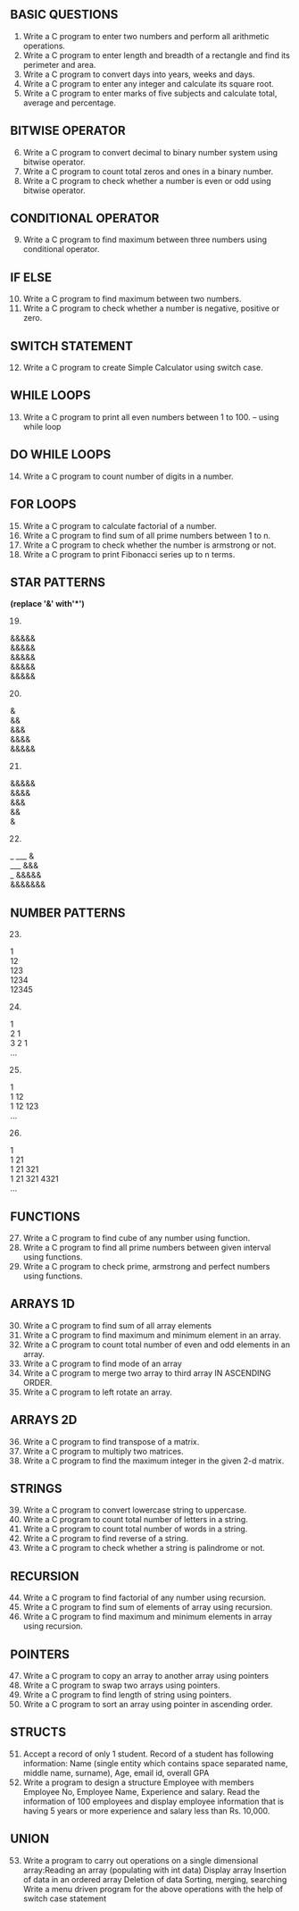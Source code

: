 
## BASIC QUESTIONS

01. Write a C program to enter two numbers and perform all arithmetic operations.
02. Write a C program to enter length and breadth of a rectangle and find its perimeter and area.
03. Write a C program to convert days into years, weeks and days.
04. Write a C program to enter any integer and calculate its square root.
05. Write a C program to enter marks of five subjects and calculate total, average and percentage.

## BITWISE OPERATOR

06. Write a C program to convert decimal to binary number system using bitwise operator.
07. Write a C program to count total zeros and ones in a binary number.
08. Write a C program to check whether a number is even or odd using bitwise operator.

## CONDITIONAL OPERATOR

09. Write a C program to find maximum between three numbers using conditional operator.

## IF ELSE
10. Write a C program to find maximum between two numbers.
11. Write a C program to check whether a number is negative, positive or zero.

## SWITCH STATEMENT
12. Write a C program to create Simple Calculator using switch case.

## WHILE LOOPS
13. Write a C program to print all even numbers between 1 to 100. – using while loop

## DO WHILE LOOPS
14. Write a C program to count number of digits in a number.

## FOR LOOPS
15. Write a C program to calculate factorial of a number.
16. Write a C program to find sum of all prime numbers between 1 to n.
17. Write a C program to check whether the number is armstrong or not.
18. Write a C program to print Fibonacci series up to n terms.

## STAR PATTERNS
**(replace '&' with'*')**   

19. 
&&&&&   
&&&&&   
&&&&&   
&&&&&   
&&&&&    

20. 
  &     
  &&        
  &&&   
  &&&&  
  &&&&&
  
21. 
  &&&&&     
  &&&&  
  &&&   
  &&    
  &
  
22. 
_ ___ &    
___ &&&   
_ &&&&&  
&&&&&&&



## NUMBER PATTERNS
23.  
1   
12  
123  
1234    
12345   

24. 
1   
2 1     
3 2 1   
…

25. 
1   
1 12       
1 12 123    
…
 
26. 
1   
1 21    
1 21 321    
1 21 321 4321   
…


## FUNCTIONS
27. Write a C program to find cube of any number using function.
28. Write a C program to find all prime numbers between given interval using functions.
29. Write a C program to check prime, armstrong and perfect numbers using functions.

## ARRAYS 1D
30. Write a C program to find sum of all array elements
31. Write a C program to find maximum and minimum element in an array.
32. Write a C program to count total number of even and odd elements in an array.
33. Write a C program to find mode of an array
34. Write a C program to merge two array to third array IN ASCENDING ORDER.
35. Write a C program to left rotate an array.

## ARRAYS 2D
36. Write a C program to find transpose of a matrix.
37. Write a C program to multiply two matrices.
38. Write a C program to find the maximum integer in the given 2-d matrix.

## STRINGS
39. Write a C program to convert lowercase string to uppercase.
40. Write a C program to count total number of letters in a string.
41. Write a C program to count total number of words in a string.
42. Write a C program to find reverse of a string.
43. Write a C program to check whether a string is palindrome or not.

## RECURSION
44. Write a C program to find factorial of any number using recursion.
45. Write a C program to find sum of elements of array using recursion.
46. Write a C program to find maximum and minimum elements in array using recursion.

## POINTERS
47. Write a C program to copy an array to another array using pointers
48. Write a C program to swap two arrays using pointers.
49. Write a C program to find length of string using pointers.
50. Write a C program to sort an array using pointer in ascending order.

## STRUCTS
51. Accept a record of only 1 student. Record of a student has following information: Name (single entity which contains space separated name, middle name, surname), Age, email id, overall GPA
52. Write a program to design a structure Employee with members Employee No, Employee Name, Experience and salary. Read the information of 100 employees and display employee information that is having 5 years or more experience and salary less than Rs. 10,000.

## UNION
53. Write a program to carry out operations on a single dimensional array:Reading an array (populating with int data) 
                                                                        Display array
                                                                        Insertion of data in an ordered array
                                                                        Deletion of data
                                                                        Sorting, merging, searching
Write a menu driven program for the above operations with the help of switch case statement

